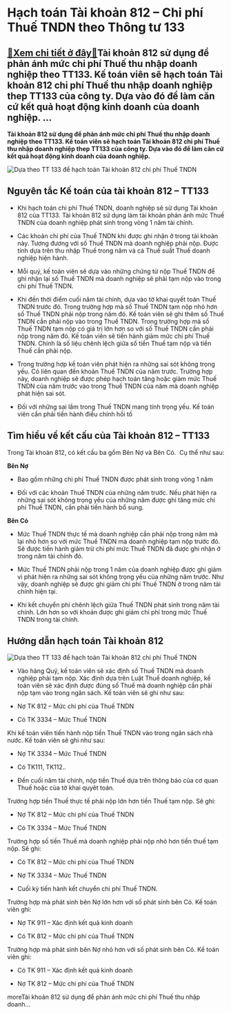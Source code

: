Hạch toán Tài khoản 812 – Chi phí Thuế TNDN theo Thông tư 133
=============================================================

[:gift:Xem chi tiết ở đây:gift:](https://hddtvn.com/hach-toan-tai-khoan-812-chi-phi-thue-tndn-theo-thong-tu-133/)Tài khoản 812 sử dụng để phản ánh mức chi phí Thuế thu nhập doanh nghiệp theo TT133. Kế toán viên sẽ hạch toán Tài khoản 812 chi phí Thuế thu nhập doanh nghiệp thep TT133 của công ty. Dựa vào đó để làm căn cứ kết quả hoạt động kinh doanh của doanh nghiệp. …
-----------------------------------------------------------------------------------------------------------------------------------------------------------------------------------------------------------------------------------------------------------------

**Tài khoản 812 sử dụng để phản ánh mức chi phí Thuế thu nhập doanh nghiệp theo TT133. Kế toán viên sẽ hạch toán Tài khoản 812 chi phí Thuế thu nhập doanh nghiệp thep TT133 của công ty. Dựa vào đó để làm căn cứ kết quả hoạt động kinh doanh của doanh nghiệp.**


![Dựa theo TT 133 để hạch toán Tài khoản 812 chi phí Thuế TNDN](https://hddtvn.com/wp-content/uploads/2021/01/tax-accounting-1.jpg)


Nguyên tắc Kế toán của tài khoản 812 – TT133
--------------------------------------------




* Khi hạch toán chi phí Thuế TNDN, doanh nghiệp sẽ sử dụng Tài khoản 812 của TT133. Tài khoản 812 sử dụng làm tài khoản phản ánh mức Thuế TNDN của doanh nghiệp phát sinh trong vòng 1 năm tài chính.

* Các khoản chi phí của Thuế TNDN khi được ghi nhận ở trong tài khoản này. Tương đương với số Thuế TNDN mà doanh nghiệp phải nộp. Được tính dựa trên thu nhập Thuế trong năm và cả Thuế suất Thuế doanh nghiệp hiện hành.

* Mỗi quý, kế toán viên sẽ dựa vào những chứng từ nộp Thuế TNDN để ghi nhận lại số Thuế TNDN mà doanh nghiệp sẽ phải tạm nộp vào trong chi phí Thuế TNDN.

* Khi đến thời điểm cuối năm tài chính, dựa vào tờ khai quyết toán Thuế TNDN trước đó. Trong trường hợp mà số Thuế TNDN tạm nộp nhỏ hơn số Thuế TNDN phải nộp trong năm đó. Kế toán viên sẽ ghi thêm số Thuế TNDN cần phải nộp vào trong Thuế TNDN. Trong trường hợp mà số Thuế TNDN tạm nộp có giá trị lớn hơn so với số Thuế TNDN cần phải nộp trong năm đó. Kế toán viên sẽ tiến hành giảm mức chi phí Thuế TNDN. Chính là số liệu chênh lệch giữa số tiền Thuế tạm nộp và tiền Thuế cần phải nộp.

* Trong trường hợp kế toán viên phát hiện ra những sai sót không trọng yếu. Có liên quan đến khoản Thuế TNDN của năm trước. Trường hợp này, doanh nghiệp sẽ được phép hạch toán tăng hoặc giảm mức Thuế TNDN của năm trước vào trong Thuế TNDN của năm mà doanh nghiệp phát hiện sai sót.

* Đối với những sai lầm trong Thuế TNDN mang tính trọng yếu. Kế toán viên cần phải tiến hành điều chính hồi tố



Tìm hiểu về kết cấu của Tài khoản 812 – TT133
---------------------------------------------


Trong Tài khoản 812, có kết cấu ba gồm Bên Nợ và Bên Có.  Cụ thể như sau:


**Bên Nợ**




* Bao gồm những chi phí Thuế TNDN được phát sinh trong vòng 1 năm

* Đối với các khoản Thuế TNDN của những năm trước. Nếu phát hiện ra những sai sót không trọng yếu của những năm được ghi tăng mức chi phí Thuế TNDN, cần phải tiến hành bổ sung.



**Bên Có**




* Mức Thuế TNDN thực tế mà doanh nghiệp cần phải nộp trong năm mà lại nhỏ hơn so với mức Thuế TNDN mà doanh nghiệp tạm nộp trước đó. Sẽ được tiến hành giảm trừ chi phí mức Thuế TNDN đã được ghi nhận ở trong năm tài chính đó.

* Mức Thuế TNDN phải nộp trong 1 năm của doanh nghiệp được ghi giảm vì phát hiện ra những sai sót không trọng yếu của những năm trước. Như vậy, doanh nghiệp sẽ được ghi giảm chi phí Thuế TNDN ở trong năm tài chính hiện tại.

* Khi kết chuyển phí chênh lệch giữa Thuế TNDN phát sinh trong năm tài chính. Lớn hơn so với khoản được ghi giảm chi phí trong mức Thuế TNDN trong tài chính.



Hướng dẫn hạch toán Tài khoản 812
---------------------------------


![Dựa theo TT 133 để hạch toán Tài khoản 812 chi phí Thuế TNDN](https://hddtvn.com/wp-content/uploads/2021/01/Learn-Tax-Accounting-Step-16-scaled.jpg)




* Vào hàng Quý, kế toán viên sẽ xác định số Thuế TNDN mà doanh nghiệp phải tạm nộp. Xác định dựa trên Luật Thuế doanh nghiệp, kế toán viên sẽ xác định được đúng số Thuế mà doanh nghiệp cần phải nộp tạm vào trong ngân sách. Kế toán viên sẽ ghi như sau:



+ Nợ TK 812 – Mức chi phí của Thuế TNDN


+ Có TK 3334 – Mức Thuế TNDN


Khi kế toán viên tiến hành nộp tiền Thuế TNDN vào trong ngân sách nhà nước. Kế toán viên sẽ ghi như sau:


+ Nợ TK 3334 – Mức Thuế TNDN


+ Có TK111, TK112..




* Đến cuối năm tài chính, nộp tiền Thuế dựa trên thông báo của cơ quan Thuế hoặc của tờ khai quyêt toán.



Trường hợp tiền Thuế thực tế phải nộp lớn hơn tiền Thuế tạm nộp. Sẽ ghi:


+ Nợ TK 812 – Mức chi phí của Thuế TNDN


+ Có TK 3334 – Mức Thuế TNDN


Trường hợp số tiền Thuế mà doanh nghiệp phải nộp nhỏ hơn tiền thuế tạm nộp. Sẽ ghi:


+ Có TK 812 – Mức chi phí của Thuế TNDN


+ Nợ TK 3334 – Mức Thuế TNDN




* Cuối kỳ tiến hành kết chuyển chi phí Thuế TNDN.



Trường hợp mà phát sinh bên Nợ lớn hơn với số phát sinh bên Có. Kế toán viên ghi:


+ Nợ TK 911 – Xác định kết quả kinh doanh


+ Có TK 812 – Mức chi phí của Thuế TNDN


Trường hợp mà phát sinh bên Nợ nhỏ hơn với số phát sinh bên Có. Kế toán viên ghi:


+ Có TK 911 – Xác định kết quả kinh doanh


+ Nợ TK 812 – Mức chi phí của Thuế TNDN



moreTài khoản 812 sử dụng để phản ánh mức chi phí Thuế thu nhập doanh…

